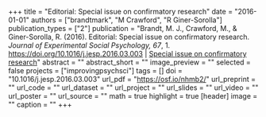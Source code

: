 +++
title = "Editorial: Special issue on confirmatory research"
date = "2016-01-01"
authors = ["brandtmark", "M Crawford", "R Giner-Sorolla"]
publication_types = ["2"]
publication = "Brandt, M. J., Crawford, M., & Giner-Sorolla, R. (2016). Editorial: Special issue on confirmatory research. *Journal of Experimental Social Psychology, 67*, 1. https://doi.org/10.1016/j.jesp.2016.03.003 | [Special issue on confirmatory research](http://www.sciencedirect.com/science/journal/00221031/67/supp/C)"
abstract = ""
abstract_short = ""
image_preview = ""
selected = false
projects = ["improvingpsychsci"]
tags = []
doi = "10.1016/j.jesp.2016.03.003"
url_pdf = "https://osf.io/nhmb2/"
url_preprint = ""
url_code = ""
url_dataset = ""
url_project = ""
url_slides = ""
url_video = ""
url_poster = ""
url_source = ""
math = true
highlight = true
[header]
image = ""
caption = ""
+++
